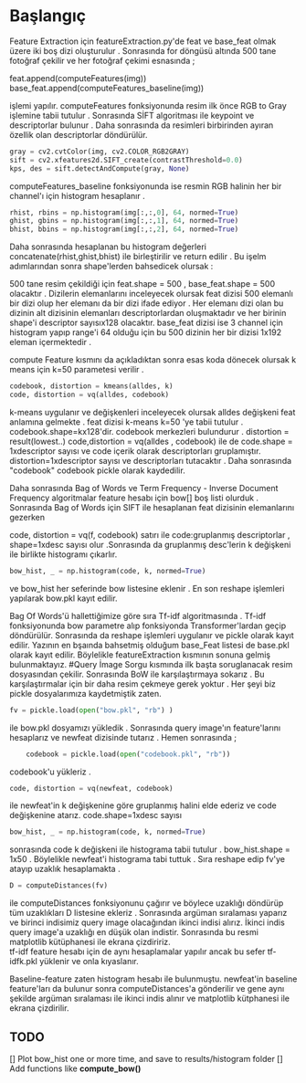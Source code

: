 # Başlangıç
<p>Feature Extraction için featureExtraction.py'de feat ve base_feat olmak üzere iki boş dizi
oluşturulur . Sonrasında for döngüsü altında 500 tane fotoğraf çekilir ve her fotoğraf çekimi
esnasında ;</p> 
feat.append(computeFeatures(img))
base_feat.append(computeFeatures_baseline(img))

<p>işlemi yapılır. computeFeatures fonksiyonunda resim ilk önce RGB to Gray işlemine tabii 
tutulur . Sonrasında SİFT algoritması ile keypoint ve descriptorlar bulunur . Daha sonrasında 
da resimleri birbirinden ayıran özellik olan descriptorlar döndürülür.

```python
gray = cv2.cvtColor(img, cv2.COLOR_RGB2GRAY)
sift = cv2.xfeatures2d.SIFT_create(contrastThreshold=0.0)
kps, des = sift.detectAndCompute(gray, None)
```

computeFeatures_baseline fonksiyonunda ise resmin RGB halinin her bir channel'ı için histogram hesaplanır .</p> 

```python
rhist, rbins = np.histogram(img[:,:,0], 64, normed=True)
ghist, gbins = np.histogram(img[:,:,1], 64, normed=True)
bhist, bbins = np.histogram(img[:,:,2], 64, normed=True)
```

Daha sonrasında hesaplanan bu histogram değerleri concatenate(rhist,ghist,bhist) ile birleştirilir
ve return edilir . Bu işelm adımlarından sonra shape'lerden bahsedicek olursak :

500 tane resim çekildiği için feat.shape = 500 , base_feat.shape = 500 olacaktır . Dizilerin
elemanlarını inceleyecek olursak feat dizisi 500 elemanlı bir dizi olup her elemanı da bir dizi
ifade ediyor . Her elemanı dizi olan bu dizinin alt dizisinin elemanları descriptorlardan oluşmaktadır ve
her birinin shape'i descriptor sayısıx128 olacaktır.
base_feat  dizisi ise 3 channel için histogram yapıp range'i 64 olduğu için bu 500 dizinin her bir 
dizisi 1x192 eleman içermektedir .

compute Feature kısmını da açıkladıktan sonra esas koda dönecek olursak k means için k=50 parametesi 
verilir .

```python
codebook, distortion = kmeans(alldes, k)
code, distortion = vq(alldes, codebook) 
```

k-means uygulanır ve değişkenleri inceleyecek olursak alldes değişkeni feat anlamına gelmekte .
feat dizisi k-means k=50 'ye tabii tutulur . codebook.shape=kx128'dir. codebook merkezleri
bulundurur . distortion = result(lowest..)  code,distortion = vq(alldes , codebook) ile de
code.shape = 1xdescriptor sayısı ve code içerik olarak descriptorları gruplamıştır. distortion=1xdescriptor
sayısı ve descriptorları tutacaktır . Daha sonrasında "codebook" codebook pickle olarak kaydedilir.

Daha sonrasında Bag of Words ve Term Frequency - Inverse Document Frequency algoritmalar feature hesabı için
bow[] boş listi olurduk . Sonrasında Bag of Words için SIFT ile hesaplanan feat dizisinin
elemanlarını gezerken 

 code, distortion = vq(f, codebook) satırı ile code:gruplanmış descriptorlar , shape=1xdesc sayısı
 olur .Sonrasında da gruplanmış desc'lerin k değişkeni ile birlikte histogramı çıkarlır.
 ```python
bow_hist, _ = np.histogram(code, k, normed=True)
```
ve bow_hist her seferinde bow listesine eklenir . En son reshape işlemleri yapılarak bow.pkl kayıt
edilir.

Bag Of Words'ü hallettiğimize göre sıra Tf-idf algoritmasında . Tf-idf fonksiyonunda bow parametre alıp
fonksiyonda Transformer'lardan geçip döndürülür. Sonrasında da reshape işlemleri uygulanır ve
pickle olarak kayıt edilir.
Yazının en bşaında bahsetmiş olduğum base_Feat listesi de base.pkl olarak kayıt edilir.
Böylelikle featureExtraction kısmının sonuna gelmiş bulunmaktayız.
#Query İmage
Sorgu kısmında ilk başta soruglanacak resim dosyasından çekilir. Sonrasında BoW ile karşılaştırmaya
sokarız . Bu karşılaştırmalar için bir daha resim çekmeye gerek yoktur . Her şeyi biz pickle
dosyalarımıza kaydetmiştik zaten. 
```python
fv = pickle.load(open("bow.pkl", "rb") )
```
ile bow.pkl dosyamızı yükledik . Sonrasında query image'ın feature'larını hesaplarız ve newfeat
dizisinde tutarız . Hemen sonrasında ;
```python 
    codebook = pickle.load(open("codebook.pkl", "rb"))
```
codebook'u yükleriz .
```python
code, distortion = vq(newfeat, codebook)
```
ile newfeat'in k değişkenine göre gruplanmış halini elde ederiz ve code değişkenine atarız. 
code.shape=1xdesc sayısı 
```python
bow_hist, _ = np.histogram(code, k, normed=True)
```
sonrasında code k değişkeni ile histograma tabii tutulur . bow_hist.shape = 1x50 .
Böylelikle newfeat'i histograma tabi tuttuk . Sıra reshape edip fv'ye atayıp uzaklık hesaplamakta .
```python
D = computeDistances(fv)
```
ile computeDistances fonksiyonunu çağırır ve böylece uzaklığı döndürüp tüm uzaklıkları D listesine
ekleriz  . Sonrasında argüman sıralaması yaparız ve birinci indisimiz query image olacağından
ikinci indisi alırız. İkinci indis query image'a uzaklığı en düşük olan indistir. Sonrasında
bu resmi matplotlib kütüphanesi ile ekrana çizdiririz.  
tf-idf feature hesabı için de aynı hesaplamalar yapılır ancak bu sefer tf-idfk.pkl yüklenir ve
onla kıyaslanır.

Baseline-feature zaten histogram hesabı ile bulunmuştu. newfeat'in baseline feature'ları da bulunur
sonra computeDistances'a gönderilir ve gene aynı şekilde argüman sıralaması ile ikinci indis
alınır ve matplotlib kütphanesi ile ekrana çizdirilir. 


## TODO

[] Plot bow_hist one or more time, and save to results/histogram folder
[] Add functions like **compute_bow()**